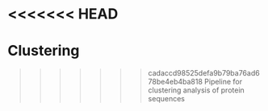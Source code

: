 <<<<<<< HEAD
=======
# Clustering
>>>>>>> cadaccd98525defa9b79ba76ad678be4eb4ba818
Pipeline for clustering analysis of protein sequences
